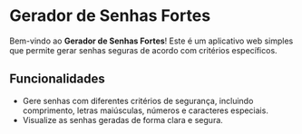 # Gerador de Senhas Fortes

Bem-vindo ao **Gerador de Senhas Fortes**! Este é um aplicativo web simples que permite gerar senhas seguras de acordo com critérios específicos.

## Funcionalidades

- Gere senhas com diferentes critérios de segurança, incluindo comprimento, letras maiúsculas, números e caracteres especiais.
- Visualize as senhas geradas de forma clara e segura.
